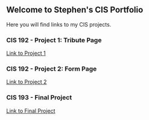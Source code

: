 ## Welcome to Stephen's CIS Portfolio

Here you will find links to my CIS projects. 

### CIS 192 - Project 1: Tribute Page

[Link to Project 1](http://www.google.com) 

### CIS 192 - Project 2: Form Page

[Link to Project 2](http://www.google.com) 

### CIS 193 - Final Project

[Link to Final Project](http://www.google.com) 
